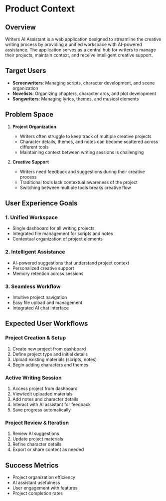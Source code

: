 # Product Context

## Overview
Writers AI Assistant is a web application designed to streamline the creative writing process by providing a unified workspace with AI-powered assistance. The application serves as a central hub for writers to manage their projects, maintain context, and receive intelligent creative support.

## Target Users
- **Screenwriters**: Managing scripts, character development, and scene organization
- **Novelists**: Organizing chapters, character arcs, and plot development
- **Songwriters**: Managing lyrics, themes, and musical elements

## Problem Space
1. **Project Organization**
   - Writers often struggle to keep track of multiple creative projects
   - Character details, themes, and notes can become scattered across different tools
   - Maintaining context between writing sessions is challenging

2. **Creative Support**
   - Writers need feedback and suggestions during their creative process
   - Traditional tools lack contextual awareness of the project
   - Switching between multiple tools breaks creative flow

## User Experience Goals

### 1. Unified Workspace
- Single dashboard for all writing projects
- Integrated file management for scripts and notes
- Contextual organization of project elements

### 2. Intelligent Assistance
- AI-powered suggestions that understand project context
- Personalized creative support
- Memory retention across sessions

### 3. Seamless Workflow
- Intuitive project navigation
- Easy file upload and management
- Integrated AI chat interface

## Expected User Workflows

### Project Creation & Setup
1. Create new project from dashboard
2. Define project type and initial details
3. Upload existing materials (scripts, notes)
4. Begin adding characters and themes

### Active Writing Session
1. Access project from dashboard
2. View/edit uploaded materials
3. Add notes and character details
4. Interact with AI assistant for feedback
5. Save progress automatically

### Project Review & Iteration
1. Review AI suggestions
2. Update project materials
3. Refine character details
4. Export or share content as needed

## Success Metrics
- Project organization efficiency
- AI assistant usefulness
- User engagement with features
- Project completion rates
